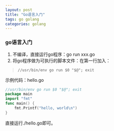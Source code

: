 ```yaml
---
layout: post
title: "Go语言入门"
tags: go golang
categories: golang
---
```


### go语言入门
1. 不编译，直接运行go程序：go run xxx.go
2. 将go程序做为可执行的脚本文件：在第一行加入：  

>`//usr/bin/env go run $0 "$@"; exit`

示例代码：hello.go

~~~go
//usr/bin/env go run $0 "$@"; exit
package main
import "fmt"
func main() {
    fmt.Printf("hello, world\n")
}
~~~

直接运行./hello.go即可。

